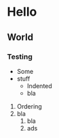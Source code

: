 # Hello
## World
### Testing

* Some
* stuff
    * Indented
    * bla

1. Ordering
1. bla
    1. bla
    1. ads
